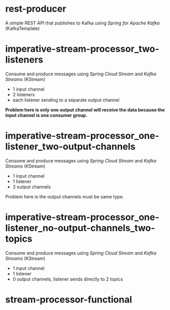 # rest-producer

A simple REST API that publishes to Kafka using *Spring for Apache Kafka* (KafkaTemplate)

# imperative-stream-processor_two-listeners

Consume and produce messages using *Spring Cloud Stream* and *Kafka Streams* (KStream)

* 1 input channel
* 2 listeners 
* each listener sending to a separate output channel

**Problem here is only one output channel will receive the data because the input channel is one consumer group.**

# imperative-stream-processor_one-listener_two-output-channels

Consume and produce messages using *Spring Cloud Stream* and *Kafka Streams* (KStream)

* 1 input channel
* 1 listener
* 2 output channels

Problem here is the output channels must be same type.

# imperative-stream-processor_one-listener_no-output-channels_two-topics

Consume and produce messages using *Spring Cloud Stream* and *Kafka Streams* (KStream)

* 1 input channel
* 1 listener
* 0 output channels, listener sends directly to 2 topics

# stream-processor-functional

